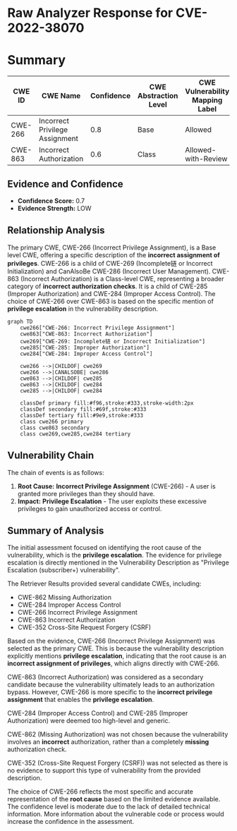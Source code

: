 # Raw Analyzer Response for CVE-2022-38070

# Summary
| CWE ID | CWE Name | Confidence | CWE Abstraction Level | CWE Vulnerability Mapping Label | CWE-Vulnerability Mapping Notes |
|---|---|---|---|---|---|
| CWE-266 | Incorrect Privilege Assignment | 0.8 | Base | Allowed | Primary CWE |
| CWE-863 | Incorrect Authorization | 0.6 | Class | Allowed-with-Review | Secondary Candidate |

## Evidence and Confidence

*   **Confidence Score:** 0.7
*   **Evidence Strength:** LOW

## Relationship Analysis
The primary CWE, CWE-266 (Incorrect Privilege Assignment), is a Base level CWE, offering a specific description of the **incorrect assignment of privileges**. CWE-266 is a child of CWE-269 (Incomplete链 or Incorrect Initialization) and CanAlsoBe CWE-286 (Incorrect User Management).
CWE-863 (Incorrect Authorization) is a Class-level CWE, representing a broader category of **incorrect authorization checks**. It is a child of CWE-285 (Improper Authorization) and CWE-284 (Improper Access Control).
The choice of CWE-266 over CWE-863 is based on the specific mention of **privilege escalation** in the vulnerability description.

```mermaid
graph TD
    cwe266["CWE-266: Incorrect Privilege Assignment"]
    cwe863["CWE-863: Incorrect Authorization"]
    cwe269["CWE-269: Incomplete链 or Incorrect Initialization"]
    cwe285["CWE-285: Improper Authorization"]
    cwe284["CWE-284: Improper Access Control"]

    cwe266 -->|CHILDOF| cwe269
    cwe266 -->|CANALSOBE| cwe286
    cwe863 -->|CHILDOF| cwe285
    cwe863 -->|CHILDOF| cwe284
    cwe285 -->|CHILDOF| cwe284

    classDef primary fill:#f96,stroke:#333,stroke-width:2px
    classDef secondary fill:#69f,stroke:#333
    classDef tertiary fill:#9e9,stroke:#333
    class cwe266 primary
    class cwe863 secondary
    class cwe269,cwe285,cwe284 tertiary
```

## Vulnerability Chain
The chain of events is as follows:
1.  **Root Cause:** **Incorrect Privilege Assignment** (CWE-266) - A user is granted more privileges than they should have.
2.  **Impact:** **Privilege Escalation** - The user exploits these excessive privileges to gain unauthorized access or control.

## Summary of Analysis
The initial assessment focused on identifying the root cause of the vulnerability, which is the **privilege escalation**. The evidence for privilege escalation is directly mentioned in the Vulnerability Description as "Privilege Escalation (subscriber+) vulnerability".

The Retriever Results provided several candidate CWEs, including:
*   CWE-862 Missing Authorization
*   CWE-284 Improper Access Control
*   CWE-266 Incorrect Privilege Assignment
*   CWE-863 Incorrect Authorization
*   CWE-352 Cross-Site Request Forgery (CSRF)

Based on the evidence, CWE-266 (Incorrect Privilege Assignment) was selected as the primary CWE. This is because the vulnerability description explicitly mentions **privilege escalation**, indicating that the root cause is an **incorrect assignment of privileges**, which aligns directly with CWE-266.

CWE-863 (Incorrect Authorization) was considered as a secondary candidate because the vulnerability ultimately leads to an authorization bypass. However, CWE-266 is more specific to the **incorrect privilege assignment** that enables the **privilege escalation**.

CWE-284 (Improper Access Control) and CWE-285 (Improper Authorization) were deemed too high-level and generic.

CWE-862 (Missing Authorization) was not chosen because the vulnerability involves an **incorrect** authorization, rather than a completely **missing** authorization check.

CWE-352 (Cross-Site Request Forgery (CSRF)) was not selected as there is no evidence to support this type of vulnerability from the provided description.

The choice of CWE-266 reflects the most specific and accurate representation of the **root cause** based on the limited evidence available. The confidence level is moderate due to the lack of detailed technical information. More information about the vulnerable code or process would increase the confidence in the assessment.
